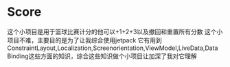 # Score
这个小项目是用于篮球比赛计分的他可以+1+2+3以及撤回和重置所有分数
这个小项目不难，主要目的是为了让我综合使用jetpack
它有用到ConstraintLayout,Localization,Screenorientation,ViewModel,LiveData,Data Binding这些方面的知识，综合这些知识做个小项目让加深了我对它理解
